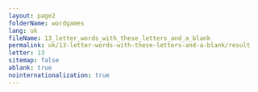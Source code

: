 ```yaml
---
layout: page2
folderName: wordgames
lang: uk
fileName: 13_letter_words_with_these_letters_and_a_blank
permalink: uk/13-letter-words-with-these-letters-and-a-blank/result
letter: 13
sitemap: false
ablank: true
nointernationalization: true
---
```

